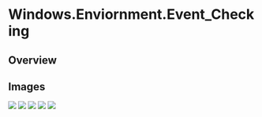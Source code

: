 # Windows.Enviornment.Event_Checking

## Overview

## Images

![](https://github.com/Truvis/Sentinel/blob/main/Workbooks/Windows/Enviornment.Event_Checking/GlobalOverview.png?raw=true)
![](https://github.com/Truvis/Sentinel/blob/main/Workbooks/Windows/Enviornment.Event_Checking/EndPoint.png?raw=true)
![](https://github.com/Truvis/Sentinel/blob/main/Workbooks/Windows/Enviornment.Event_Checking/EventID.png?raw=true)
![](https://github.com/Truvis/Sentinel/blob/main/Workbooks/Windows/Enviornment.Event_Checking/Queries.png?raw=true)
![](https://github.com/Truvis/Sentinel/blob/main/Workbooks/Windows/Enviornment.Event_Checking/Docs.png?raw=true)
